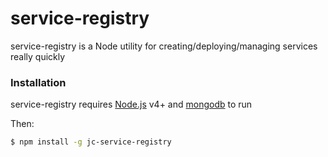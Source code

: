 # service-registry

service-registry is a Node utility for creating/deploying/managing services really quickly

### Installation

service-registry requires [Node.js](https://nodejs.org/) v4+ and [mongodb](https://www.mongodb.com/download-center) to run

Then:

```sh
$ npm install -g jc-service-registry
```